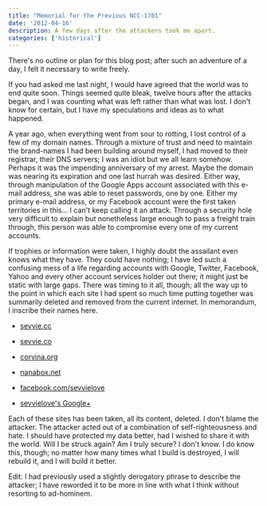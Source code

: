 ```yaml
---
title: "Memorial for the Previous NCC-1701"
date: '2012-04-16'
description: A few days after the attackers took me apart.
categories: ['historical']
---
```


There's no outline or plan for this blog post; after such an adventure of a
day, I felt it necessary to write freely.

If you had asked me last night, I would have agreed that the world was to end
quite soon. Things seemed quite bleak, twelve hours after the attacks began,
and I was counting what was left rather than what was lost. I don't know for
certain, but I have my speculations and ideas as to what happened.

A year ago, when everything went from sour to rotting, I lost control of a few
of my domain names. Through a mixture of trust and need to maintain the
brand-names I had been building around myself, I had moved to their registrar,
their DNS servers; I was an idiot but we all learn somehow. Perhaps it was the
impending anniversary of my arrest. Maybe the domain was nearing its expiration
and one last hurrah was desired. Either way, through manipulation of the Google
Apps account associated with this e-mail address, she was able to reset
passwords, one by one. Either my primary e-mail address, or my Facebook account
were the first taken territories in this... I can't keep calling it an attack.
Through a security hole very difficult to explain but nonetheless large enough
to pass a freight train through, this person was able to compromise every one
of my current accounts.

If trophies or information were taken, I highly doubt the assailant even knows
what they have. They could have nothing; I have led such a confusing mess of a
life regarding accounts with Google, Twitter, Facebook, Yahoo and every other
account services holder out there; it might just be static with large gaps.
There was timing to it all, though; all the way up to the point in which each
site I had spent so much time putting together was summarily deleted and
removed from the current internet. In memorandum, I inscribe their names here.

* [sevvie.cc][1]
* [sevvie.co][2]
* [corvina.org][3]
* [nanabox.net][4]

* [facebook.com/sevvielove][5]
* [sevvielove's Google+][6]

Each of these sites has been taken, all its content, deleted. I don't blame the
attacker. The attacker acted out of a combination of self-righteousness and
hate. I should have protected my data better, had I wished to share it with the
world. Will I be struck again? Am I truly secure? I don't know. I do know this,
though; no matter how many times what I build is destroyed, I will rebuild it,
and I will build it better.

Edit: I had previously used a slightly derogatory phrase to describe the
attacker; I have reworded it to be more in line with what I think without
resorting to ad-hominem.

[1]: http://sevvie.cc/
[2]: http://sevvie.co/
[3]: http://corvina.org/
[4]: http://nanabox.net/
[5]: http://facebook.com/sevvielove
[6]: https://plus.google.com/u/1/114516495762662630047/posts
